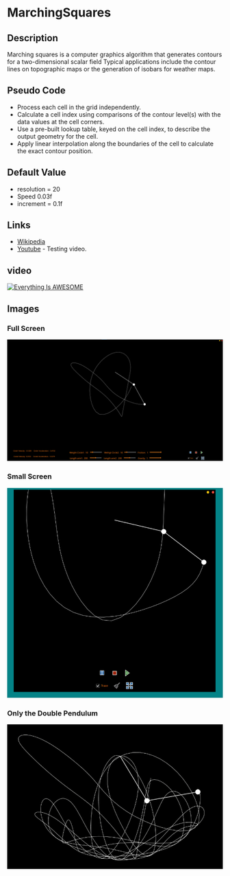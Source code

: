 # MarchingSquares

## Description

Marching squares is a computer graphics algorithm that generates contours for a two-dimensional scalar field
Typical applications include the contour lines on topographic maps or the generation of isobars for weather maps.

## Pseudo Code

* Process each cell in the grid independently.
* Calculate a cell index using comparisons of the contour level(s) with the data values at the cell corners.
* Use a pre-built lookup table, keyed on the cell index, to describe the output geometry for the cell.
* Apply linear interpolation along the boundaries of the cell to calculate the exact contour position.

## Default Value

* resolution = 20
* Speed 0.03f
* increment = 0.1f

## Links
* [Wikipedia](https://en.wikipedia.org/wiki/Marching_squares)
* [Youtube](https://youtu.be/K_Rlfm4sDlg) - Testing video.

## video

[![Everything Is AWESOME](https://img.youtube.com/vi/StTqXEQ2l-Y/0.jpg)](https://www.youtube.com/watch?v=StTqXEQ2l-Y "Everything Is AWESOME")

## Images

### Full Screen
![alt text](https://github.com/AugustinSorel/DoublePendulum/blob/master/TestingImages/Capture%20d%E2%80%99%C3%A9cran%202021-04-01%20213444.png?raw=true)

### Small Screen
![alt text](https://github.com/AugustinSorel/DoublePendulum/blob/master/TestingImages/Capture%20d%E2%80%99%C3%A9cran%202021-04-01%20213512.png?raw=true)

### Only the Double Pendulum
![alt text](https://github.com/AugustinSorel/DoublePendulum/blob/master/TestingImages/Capture%20d%E2%80%99%C3%A9cran%202021-04-01%20213240.png?raw=true)
